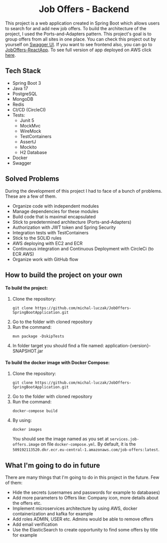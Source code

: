 <h1 align="center">Job Offers - Backend
</h1>

This project is a web application created in Spring Boot
which allows users to search for and add new job offers. 
To build the architecture of the project, I used the Ports-and-Adapters pattern.
This project's goal is to group offers from all sites in one place. 
You can check this project out by yourself 
on [Swagger UI](https://michal-luczak.pl/job-offers/api/swagger-ui/index.html).
If you want to see frontend also, you can 
go to [JobOffers-ReactApp](https://github.com/michal-luczak/JobOffers-ReactApp).
To see full version of app deployed on AWS click [here](https://michal-luczak.pl/job-offers).
## Tech Stack
<ul>
    <li>Spring Boot 3</li>
    <li>Java 17</li>
    <li>PostgreSQL</li>
    <li>MongoDB</li>
    <li>Redis</li>
    <li>CI/CD (CircleCI)</li>
    <li>Tests:
        <ul>
            <li>Junit 5</li>
            <li>MockMvc</li>
            <li>WireMock</li>
            <li>TestContainers</li>
            <li>AssertJ</li>
            <li>Mockito</li>
            <li>H2 Database</li>
        </ul>
    </li>
    <li>Docker</li>
    <li>Swagger</li>
</ul>

## Solved Problems
During the development of this project I had to face of a bunch of problems. These are a few of them.
<ul>
    <li>Organize code with independent modules</li>
    <li>Manage dependencies for these modules</li>
    <li>Build code that is maximal encapsulated</li>
    <li>Stick to predetermined architecture (Ports-and-Adapters)</li>
    <li>Authorization with JWT token and Spring Security</li>
    <li>Integration tests with TestContainers</li>
    <li>Stick to the SOLID rules</li>
    <li>AWS deploying with EC2 and ECR</li>
    <li>Continuous integration and Continuous Deployment with CircleCi (to ECR AWS)</li>
    <li>Organize work with GitHub flow</li>
</ul>

## How to build the project on your own
#### To build the project:
<ol>
<li>Clone the repository:</li>

```
git clone https://github.com/michal-luczak/JobOffers-SpringBootApplication.git
```
<li>Go to the folder with cloned repository</li> 
<li>Run the command:</li>

```
mvn package -DskipTests
```
<li>In folder target you should find a file named: application-{version}-SNAPSHOT.jar</li>
</ol>

#### To build the docker image with Docker Compose:
<ol>
<li>Clone the repository:</li>

```
git clone https://github.com/michal-luczak/JobOffers-SpringBootApplication.git
```
<li>Go to the folder with cloned repository</li> 
<li>Run the command:</li>

```
docker-compose build
```
<li>By using:

```
docker images
```
You should see the image named as you set at `services.job-offers.image` on file `docker-compose.yml`. 
By default, it is the `509192113520.dkr.ecr.eu-central-1.amazonaws.com/job-offers:latest`.
</li>
</ol>

## What I'm going to do in future
There are many things that I'm going to do in this project in the future. Few of them:
<ul>
    <li>Hide the secrets (usernames and passwords for example to databases)</li>
    <li>Add more parameters to Offers like: Company icon, more details about the offers etc.</li>
    <li>Implement microservices architecture by using AWS, docker containerization and kafka for example</li>
    <li>Add roles ADMIN, USER etc. Admins would be able to remove offers</li>
    <li>Add email verification</li>
    <li>Use the ElasticSearch to create opportunity to find some offers by title for example</li>
</ul>

